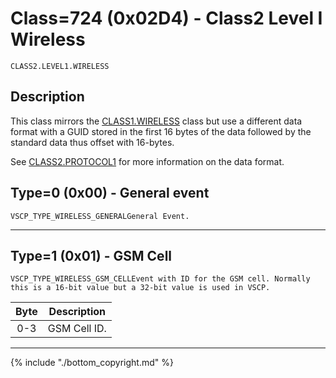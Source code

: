 # Class=724 (0x02D4) - Class2 Level I Wireless

    CLASS2.LEVEL1.WIRELESS

## Description

This class mirrors the [CLASS1.WIRELESS](./class1.wireless.md) class but use a different data format with a GUID stored in the first 16 bytes of the data followed by the standard data thus offset with 16-bytes.

See [CLASS2.PROTOCOL1](./class2.protocol1.md) for more information on the data format.
## <a name="type0">Type=0 (0x00) - General event</a>
    VSCP_TYPE_WIRELESS_GENERALGeneral Event.
----

## <a name="type1">Type=1 (0x01) - GSM Cell</a>
    VSCP_TYPE_WIRELESS_GSM_CELLEvent with ID for the GSM cell. Normally this is a 16-bit value but a 32-bit value is used in VSCP. 

 | Byte | Description  | 
 | :----: | -----------  | 
 | 0-3  | GSM Cell ID. | 
----

{% include "./bottom_copyright.md" %}